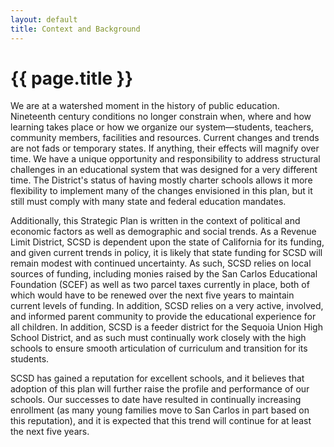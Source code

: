 ```yaml
---
layout: default
title: Context and Background
---
```


{{ page.title }}
================

We are at a watershed moment in the history of public education. Nineteenth 
century conditions no longer constrain when, where and how learning takes 
place or how we organize our system—students, teachers, community members, 
facilities and resources.  Current changes and trends are not fads or temporary 
states.  If anything, their effects will magnify over time.  We have a unique 
opportunity and responsibility to address structural challenges in an educational
system that was designed for a very different time.  The District's status of having 
mostly charter schools allows it more flexibility to implement many of the changes 
envisioned in this plan, but it still must comply with many state and federal 
education mandates.

Additionally, this Strategic Plan is written in the context of political and economic 
factors as well as demographic and social trends.  As a Revenue Limit District,
SCSD is dependent upon the state of California for its funding, and given current 
trends in policy, it is likely that state funding for SCSD will remain modest with 
continued uncertainty.  As such, SCSD relies on local sources of funding, 
including monies raised by the San Carlos Educational Foundation (SCEF) as 
well as two parcel taxes currently in place, both of which would have to be
renewed over the next five years to maintain current levels of funding. In addition, 
SCSD relies on a very active, involved, and informed parent community to 
provide the educational experience for all children.  In addition, SCSD is a feeder 
district for the Sequoia Union High School District, and as such must continually 
work closely with the high schools to ensure smooth articulation of curriculum 
and transition for its students. 

SCSD has gained a reputation for excellent schools, and it believes that adoption 
of this plan will further raise the profile and performance of our schools. Our 
successes to date have resulted in continually increasing enrollment (as many 
young families move to San Carlos in part based on this reputation), and it is 
expected that this trend will continue for at least the next five years.
